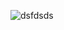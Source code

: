 

 ![dsfdsds](https://user-images.githubusercontent.com/99970419/183588995-8b881688-0a32-4a98-b6ef-fdefc67265cd.png)



